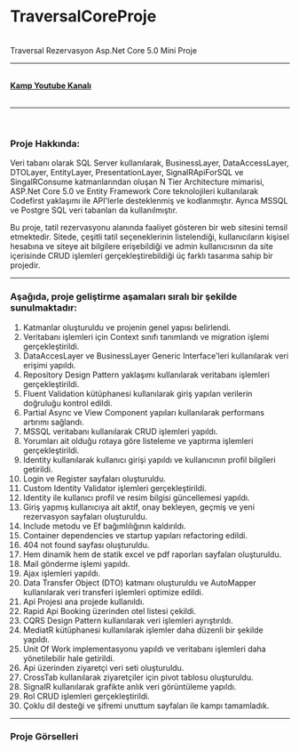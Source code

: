 <h1>TraversalCoreProje</h1>
<br>
Traversal Rezervasyon Asp.Net Core 5.0 Mini Proje
<br>
<hr>
<br>
<b><a href="https://www.youtube.com/playlist?list=PLKnjBHu2xXNMK5MBogdXmsXVi3K_eEZT5">Kamp Youtube Kanalı</a></b>
<br>
<br>
<hr>
<br>
<h3>Proje Hakkında:</h3>

<p>
    Veri tabanı olarak SQL Server kullanılarak, BusinessLayer, DataAccessLayer, DTOLayer, EntityLayer, PresentationLayer, SignalRApiForSQL ve SingalRConsume katmanlarından oluşan N Tier Architecture mimarisi, ASP.Net Core 5.0 ve Entity Framework Core teknolojileri kullanılarak Codefirst yaklaşımı ile API'lerle desteklenmiş ve kodlanmıştır. Ayrıca MSSQL ve Postgre SQL veri tabanları da kullanılmıştır.
</p>
<p>
    Bu proje, tatil rezervasyonu alanında faaliyet gösteren bir web sitesini temsil etmektedir. Sitede, çeşitli tatil seçeneklerinin listelendiği, kullanıcıların kişisel hesabına ve siteye ait bilgilere erişebildiği ve admin kullanıcısının da site içerisinde CRUD işlemleri gerçekleştirebildiği üç farklı tasarıma sahip bir projedir.

</p>
<hr>

<h3>Aşağıda, proje geliştirme aşamaları sıralı bir şekilde sunulmaktadır:</h3>
<ol>
    <li>Katmanlar oluşturuldu ve projenin genel yapısı belirlendi.</li>
    <li>Veritabanı işlemleri için Context sınıfı tanımlandı ve migration işlemi gerçekleştirildi.</li>
    <li>DataAccesLayer ve BusinessLayer Generic Interface'leri kullanılarak veri erişimi yapıldı.</li>
    <li>Repository Design Pattern yaklaşımı kullanılarak veritabanı işlemleri gerçekleştirildi.</li>
    <li>Fluent Validation kütüphanesi kullanılarak giriş yapılan verilerin doğruluğu kontrol edildi.</li>
    <li>Partial Async ve View Component yapıları kullanılarak performans artırımı sağlandı.</li>
    <li>MSSQL veritabanı kullanılarak CRUD işlemleri yapıldı.</li>
    <li>Yorumları ait olduğu rotaya göre listeleme ve yaptırma işlemleri gerçekleştirildi.</li>
    <li>Identity kullanılarak kullanıcı girişi yapıldı ve kullanıcının profil bilgileri getirildi.</li>
    <li>Login ve Register sayfaları oluşturuldu.</li>
    <li>Custom Identity Validator işlemleri gerçekleştirildi.</li>
    <li>Identity ile kullanıcı profil ve resim bilgisi güncellemesi yapıldı.</li>
    <li>Giriş yapmış kullanıcıya ait aktif, onay bekleyen, geçmiş ve yeni rezervasyon sayfaları oluşturuldu.</li>
    <li>Include metodu ve Ef bağımlılığının kaldırıldı.</li>
    <li>Container dependencies ve startup yapıları refactoring edildi.</li>
    <li>404 not found sayfası oluşturuldu.</li>
    <li>Hem dinamik hem de statik excel ve pdf raporları sayfaları oluşturuldu.</li>
    <li>Mail gönderme işlemi yapıldı.</li>
    <li>Ajax işlemleri yapıldı.</li>
    <li>Data Transfer Object (DTO) katmanı oluşturuldu ve AutoMapper kullanılarak veri transferi işlemleri optimize edildi.</li>
    <li>Api Projesi ana projede kullanıldı.</li>
    <li>Rapid Api Booking üzerinden otel listesi çekildi.</li>
    <li>CQRS Design Pattern kullanılarak veri işlemleri ayrıştırıldı.</li>
    <li>MediatR kütüphanesi kullanılarak işlemler daha düzenli bir şekilde yapıldı.</li>
    <li>Unit Of Work implementasyonu yapıldı ve veritabanı işlemleri daha yönetilebilir hale getirildi.</li>
    <li>Api üzerinden ziyaretçi veri seti oluşturuldu.</li>
    <li>CrossTab kullanılarak ziyaretçiler için pivot tablosu oluşturuldu.</li>
    <li>SignalR kullanılarak grafikte anlık veri görüntüleme yapıldı.</li>
    <li>Rol CRUD işlemleri gerçekleştirildi.</li>
    <li>Çoklu dil desteği ve şifremi unuttum sayfaları ile kampı tamamladık.</li>
</ol>
<hr>
<h3>Proje Görselleri</h3>
